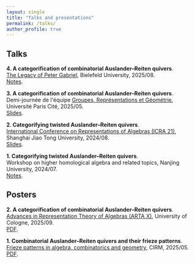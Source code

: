 ```yaml
---
layout: single
title: "Talks and presentations"
permalink: /talks/
author_profile: true
---
```


## Talks

**4. A categorification of combinatorial Auslander–Reiten quivers**.  
  [The Legacy of Peter Gabriel](https://www.math.uni-bielefeld.de/birep/meetings/gabriel2025/), Bielefeld University, 2025/08.  
  [Notes](/images/notes/2025_08_Gabriel.pdf).

**3. A categorification of combinatorial Auslander–Reiten quivers**.  
  Demi-journée de l'équipe [Groupes, Représentations et Géométrie](https://www.imj-prg.fr/grg/), Université Paris Cité, 2025/05.  
  [Slides](/images/slides/2025_05_GRG.pdf).

**2. Categorifying twisted Auslander–Reiten quivers**.  
  [International Conference on Representations of Algebras (ICRA 21)](https://icra21.sjtu.edu.cn/index.html), Shanghai Jiao Tong University, 2024/08.  
  [Slides](/images/slides/2024_08_ICRA.pdf).

**1. Categorifying twisted Auslander–Reiten quivers**.  
  Workshop on higher homological algebra and related topics, Nanjing University, 2024/07.  
  [Notes](/images/notes/2024_07_Nanjing.pdf).

## Posters

**2. A categorification of combinatorial Auslander–Reiten quivers**.  
  [Advances in Representation Theory of Algebras (ARTA X)](https://sites.google.com/view/arta-x-cologne), University of Cologne, 2025/09.  
  [PDF](/images/posters/2025_09_ARTA.pdf).

**1. Combinatorial Auslander–Reiten quivers and their frieze patterns**.  
  [Frieze patterns in algebra, combinatorics and geometry](https://conferences.cirm-math.fr/3214.html), CIRM, 2025/05.  
  [PDF](/images/posters/2025_05_Friezes.pdf).